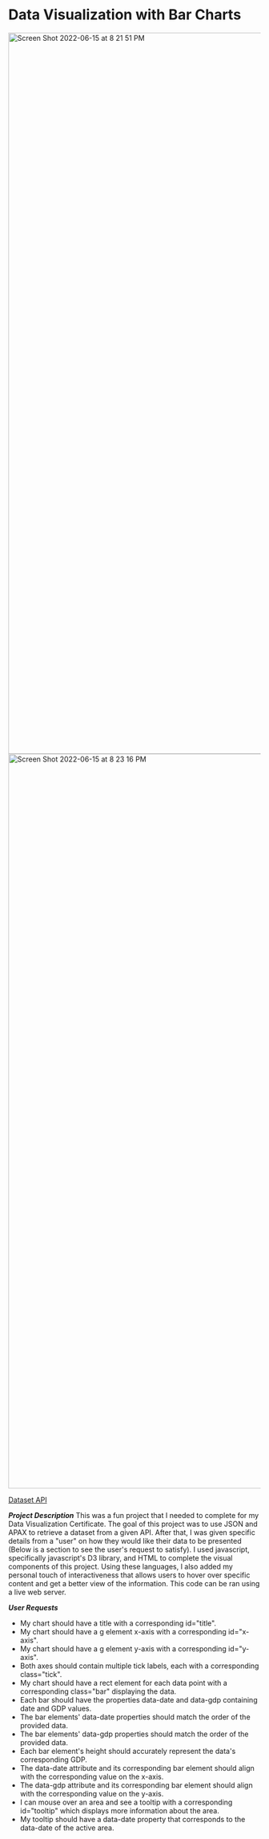 # Data Visualization with Bar Charts

<img width="1438" alt="Screen Shot 2022-06-15 at 8 21 51 PM" src="https://user-images.githubusercontent.com/98536588/173971618-e5048229-b5b8-41f3-9b02-64e128c4212d.png">


<img width="1465" alt="Screen Shot 2022-06-15 at 8 23 16 PM" src="https://user-images.githubusercontent.com/98536588/173971636-59e0253e-dce9-463d-8859-777080277d38.png">


[Dataset API](https://raw.githubusercontent.com/freeCodeCamp/ProjectReferenceData/master/GDP-data.json)

***Project Description***
This was a fun project that I needed to complete for my Data Visualization Certificate. 
The goal of this project was to use JSON and APAX to retrieve a dataset from a given API. After that,
I was given specific details from a "user" on how they would like their data to be presented (Below is a section
to see the user's request to satisfy). I used javascript, specifically javascript's D3 library, and HTML to complete the visual
components of this project. Using these languages, I also added my personal touch of interactiveness that allows users to hover
over specific content and get a better view of the information. This code can be ran using a live web server. 

***User Requests***
- My chart should have a title with a corresponding id="title".
- My chart should have a g element x-axis with a corresponding id="x-axis".
- My chart should have a g element y-axis with a corresponding id="y-axis".
- Both axes should contain multiple tick labels, each with a corresponding class="tick".
- My chart should have a rect element for each data point with a corresponding class="bar" displaying the data.
- Each bar should have the properties data-date and data-gdp containing date and GDP values.
- The bar elements' data-date properties should match the order of the provided data.
- The bar elements' data-gdp properties should match the order of the provided data.
- Each bar element's height should accurately represent the data's corresponding GDP.
- The data-date attribute and its corresponding bar element should align with the corresponding value on the x-axis.
- The data-gdp attribute and its corresponding bar element should align with the corresponding value on the y-axis.
- I can mouse over an area and see a tooltip with a corresponding id="tooltip" which displays more information about the area.
- My tooltip should have a data-date property that corresponds to the data-date of the active area.


